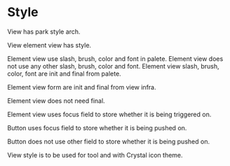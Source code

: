 # Style

View has park style arch.

View element view has style.

Element view use slash, brush, color and font in palete.
Element view does not use any other slash, brush, color and font.
Element view slash, brush, color, font are init and final from palete.

Element view form are init and final from view infra.

Element view does not need final.

Element view uses focus field to store
whether it is being triggered on.

Button uses focus field to store whether 
it is being pushed on.

Button does not use other field to store whether 
it is being pushed on.

View style is to be used for tool and with Crystal icon theme.